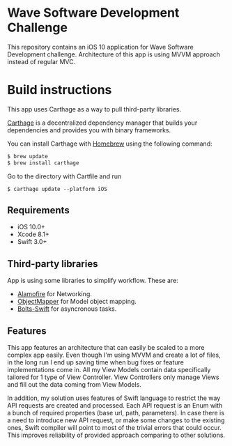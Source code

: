 # Wave Software Development Challenge

This repository contains an iOS 10 application for Wave Software Development challenge.
Architecture of this app is using MVVM approach instead of regular MVC.

# Build instructions

This app uses Carthage as a way to pull third-party libraries.

[Carthage](https://github.com/Carthage/Carthage) is a decentralized dependency manager that builds your dependencies and provides you with binary frameworks.

You can install Carthage with [Homebrew](http://brew.sh/) using the following command:

```bash
$ brew update
$ brew install carthage
```

Go to the directory with Cartfile and run

```
$ carthage update --platform iOS
```

## Requirements

- iOS 10.0+
- Xcode 8.1+
- Swift 3.0+

## Third-party libraries

App is using some libraries to simplify workflow. These are:
- [Alamofire](https://github.com/Alamofire/Alamofire/) for Networking.
- [ObjectMapper](https://github.com/Hearst-DD/ObjectMapper) for Model object mapping.
- [Bolts-Swift](https://github.com/BoltsFramework/Bolts-Swift) for asyncronous tasks.

## Features

This app features an architecture that can easily be scaled to a more complex app easily.
Even though I'm using MVVM and create a lot of files, in the long run I end up saving time
when bug fixes or feature implementations come in.
All my View Models contain data specifically tailored for 1 type of View Controller.
View Controllers only manage Views and fill out the data coming from View Models.

In addition, my solution uses features of Swift language to restrict the way
API requests are created and processed. Each API request is an Enum with
a bunch of required properties (base url, path, parameters).
In case there is a need to introduce new API request, or make some changes to
the existing ones, Swift compiler will point to most of the trivial errors that
could occur. This improves reliability of provided approach comparing to other solutions.

